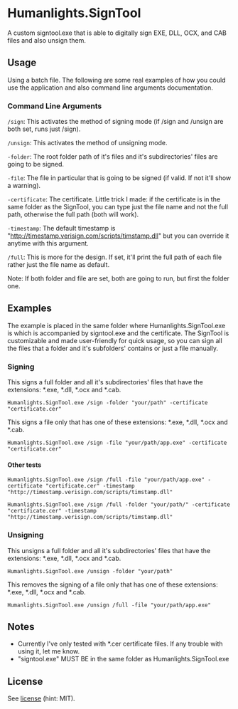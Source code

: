 # Humanlights.SignTool
A custom signtool.exe that is able to digitally sign EXE, DLL, OCX, and CAB files and also unsign them.

## Usage
Using a batch file. The following are some real examples of how you could use the application and also command line arguments documentation.

### Command Line Arguments
<code>/sign</code>: This activates the method of signing mode (if /sign and /unsign are both set, runs just /sign).

<code>/unsign</code>: This activates the method of unsigning mode.

<code>-folder</code>: The root folder path of it's files and it's subdirectories' files are going to be signed.

<code>-file</code>: The file in particular that is going to be signed (if valid. If not it'll show a warning).

<code>-certificate</code>: The certificate. Little trick I made: if the certificate is in the same folder as the SignTool, you can type just the file name and not the full path, otherwise the full path (both will work).

<code>-timestamp</code>: The default timestamp is "http://timestamp.verisign.com/scripts/timstamp.dll" but you can override it anytime with this argument.

<code>/full</code>: This is more for the design. If set, it'll print the full path of each file rather just the file name as default.

Note: If both folder and file are set, both are going to run, but first the folder one.

## Examples
The example is placed in the same folder where Humanlights.SignTool.exe is which is accompanied by signtool.exe and the certificate.
The SignTool is customizable and made user-friendly for quick usage, so you can sign all the files that a folder and it's subfolders' contains or just a file manually.

### Signing
This signs a full folder and all it's subdirectories' files that have the extensions: *.exe, *.dll, *.ocx and *.cab.
<p><code>Humanlights.SignTool.exe /sign -folder "your/path" -certificate "certificate.cer"</code></p>

This signs a file only that has one of these extensions: *.exe, *.dll, *.ocx and *.cab.
<p><code>Humanlights.SignTool.exe /sign -file "your/path/app.exe" -certificate "certificate.cer"</code></p>

#### Other tests
<p><code>Humanlights.SignTool.exe /sign /full -file "your/path/app.exe" -certificate "certificate.cer" -timestamp "http://timestamp.verisign.com/scripts/timstamp.dll"</code></p>

<p><code>Humanlights.SignTool.exe /sign /full -folder "your/path/" -certificate "certificate.cer" -timestamp "http://timestamp.verisign.com/scripts/timstamp.dll"</code></p>

### Unsigning
This unsigns a full folder and all it's subdirectories' files that have the extensions: *.exe, *.dll, *.ocx and *.cab.
<p><code>Humanlights.SignTool.exe /unsign -folder "your/path"</code></p>

This removes the signing of a file only that has one of these extensions: *.exe, *.dll, *.ocx and *.cab.
<p><code>Humanlights.SignTool.exe /unsign /full -file "your/path/app.exe"</code></p>

## Notes
- Currently I've only tested with *.cer certificate files. If any trouble with using it, let me know.
- "signtool.exe" MUST BE in the same folder as Humanlights.SignTool.exe

## License
See [license][License] (hint: MIT).

[License]: https://github.com/Humanlights/Humanlights.SignTool/blob/master/LICENSE